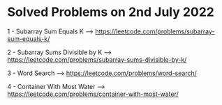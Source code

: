 # Solved Problems on 2nd July 2022

1 - Subarray Sum Equals K --> https://leetcode.com/problems/subarray-sum-equals-k/

2 - Subarray Sums Divisible by K --> https://leetcode.com/problems/subarray-sums-divisible-by-k/

3 - Word Search --> https://leetcode.com/problems/word-search/

4 - Container With Most Water --> https://leetcode.com/problems/container-with-most-water/

